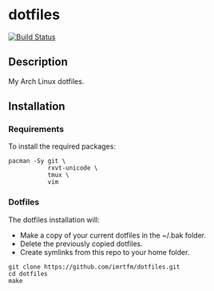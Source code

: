 # dotfiles

[![Build Status](https://cloud.drone.io/api/badges/imrtfm/dotfiles/status.svg)](https://cloud.drone.io/imrtfm/dotfiles)

## Description

My Arch Linux dotfiles.

## Installation

### Requirements

To install the required packages:

```console
pacman -Sy git \
           rxvt-unicode \
           tmux \
           vim
```

### Dotfiles

The dotfiles installation will:

- Make a copy of your current dotfiles in the ~/.bak folder.
- Delete the previously copied dotfiles.
- Create symlinks from this repo to your home folder.

```console
git clone https://github.com/imrtfm/dotfiles.git
cd dotfiles
make
```